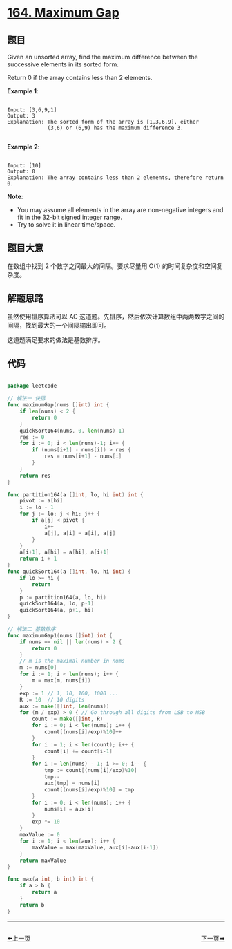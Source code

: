 # [164. Maximum Gap](https://leetcode.com/problems/maximum-gap/)

## 题目

Given an unsorted array, find the maximum difference between the successive elements in its sorted form.

Return 0 if the array contains less than 2 elements.

**Example 1**:

```

Input: [3,6,9,1]
Output: 3
Explanation: The sorted form of the array is [1,3,6,9], either
             (3,6) or (6,9) has the maximum difference 3.
             
```

**Example 2**:

```

Input: [10]
Output: 0
Explanation: The array contains less than 2 elements, therefore return 0.

```


**Note**:

- You may assume all elements in the array are non-negative integers and fit in the 32-bit signed integer range.
- Try to solve it in linear time/space.


## 题目大意

在数组中找到 2 个数字之间最大的间隔。要求尽量用 O(1) 的时间复杂度和空间复杂度。

## 解题思路

虽然使用排序算法可以 AC 这道题。先排序，然后依次计算数组中两两数字之间的间隔，找到最大的一个间隔输出即可。

这道题满足要求的做法是基数排序。


## 代码

```go

package leetcode

// 解法一 快排
func maximumGap(nums []int) int {
	if len(nums) < 2 {
		return 0
	}
	quickSort164(nums, 0, len(nums)-1)
	res := 0
	for i := 0; i < len(nums)-1; i++ {
		if (nums[i+1] - nums[i]) > res {
			res = nums[i+1] - nums[i]
		}
	}
	return res
}

func partition164(a []int, lo, hi int) int {
	pivot := a[hi]
	i := lo - 1
	for j := lo; j < hi; j++ {
		if a[j] < pivot {
			i++
			a[j], a[i] = a[i], a[j]
		}
	}
	a[i+1], a[hi] = a[hi], a[i+1]
	return i + 1
}
func quickSort164(a []int, lo, hi int) {
	if lo >= hi {
		return
	}
	p := partition164(a, lo, hi)
	quickSort164(a, lo, p-1)
	quickSort164(a, p+1, hi)
}

// 解法二 基数排序
func maximumGap1(nums []int) int {
	if nums == nil || len(nums) < 2 {
		return 0
	}
	// m is the maximal number in nums
	m := nums[0]
	for i := 1; i < len(nums); i++ {
		m = max(m, nums[i])
	}
	exp := 1 // 1, 10, 100, 1000 ...
	R := 10  // 10 digits
	aux := make([]int, len(nums))
	for (m / exp) > 0 { // Go through all digits from LSB to MSB
		count := make([]int, R)
		for i := 0; i < len(nums); i++ {
			count[(nums[i]/exp)%10]++
		}
		for i := 1; i < len(count); i++ {
			count[i] += count[i-1]
		}
		for i := len(nums) - 1; i >= 0; i-- {
			tmp := count[(nums[i]/exp)%10]
			tmp--
			aux[tmp] = nums[i]
			count[(nums[i]/exp)%10] = tmp
		}
		for i := 0; i < len(nums); i++ {
			nums[i] = aux[i]
		}
		exp *= 10
	}
	maxValue := 0
	for i := 1; i < len(aux); i++ {
		maxValue = max(maxValue, aux[i]-aux[i-1])
	}
	return maxValue
}

func max(a int, b int) int {
	if a > b {
		return a
	}
	return b
}


```


----------------------------------------------
<div style="display: flex;justify-content: space-between;align-items: center;">
<p><a href="https://books.halfrost.com/leetcode/ChapterFour/0100~0199/0162.Find-Peak-Element/">⬅️上一页</a></p>
<p><a href="https://books.halfrost.com/leetcode/ChapterFour/0100~0199/0167.Two-Sum-II-Input-array-is-sorted/">下一页➡️</a></p>
</div>
